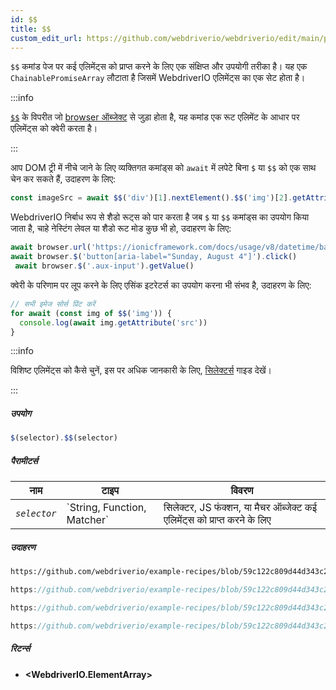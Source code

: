 ```yaml
---
id: $$
title: $$
custom_edit_url: https://github.com/webdriverio/webdriverio/edit/main/packages/webdriverio/src/commands/element/$$.ts
---
```


`$$` कमांड पेज पर कई एलिमेंट्स को प्राप्त करने के लिए एक संक्षिप्त और उपयोगी तरीका है।
यह एक `ChainablePromiseArray` लौटाता है जिसमें WebdriverIO एलिमेंट्स का एक सेट होता है।

:::info

[`$$`](/docs/api/browser/$$) के विपरीत जो [browser ऑब्जेक्ट](/docs/api/browser) से जुड़ा होता है,
यह कमांड एक रूट एलिमेंट के आधार पर एलिमेंट्स को क्वेरी करता है।

:::

आप DOM ट्री में नीचे जाने के लिए व्यक्तिगत कमांड्स को `await` में लपेटे बिना `$` या `$$` को एक साथ चेन कर सकते हैं, उदाहरण के लिए:

```js
const imageSrc = await $$('div')[1].nextElement().$$('img')[2].getAttribute('src')
```

WebdriverIO निर्बाध रूप से शैडो रूट्स को पार करता है जब `$` या `$$` कमांड्स का उपयोग किया जाता है, चाहे नेस्टिंग लेवल या
शैडो रूट मोड कुछ भी हो, उदाहरण के लिए:

```js
await browser.url('https://ionicframework.com/docs/usage/v8/datetime/basic/demo.html?ionic:mode=md')
await browser.$('button[aria-label="Sunday, August 4"]').click()
 await browser.$('.aux-input').getValue()
```

क्वेरी के परिणाम पर लूप करने के लिए एसिंक इटरेटर्स का उपयोग करना भी संभव है, उदाहरण के लिए:

```js
// सभी इमेज सोर्स प्रिंट करें
for await (const img of $$('img')) {
  console.log(await img.getAttribute('src'))
}
```

:::info

विशिष्ट एलिमेंट्स को कैसे चुनें, इस पर अधिक जानकारी के लिए, [सिलेक्टर्स](/docs/selectors) गाइड देखें।

:::

##### उपयोग

```js
$(selector).$$(selector)
```

##### पैरामीटर्स

<table>
  <thead>
    <tr>
      <th>नाम</th><th>टाइप</th><th>विवरण</th>
    </tr>
  </thead>
  <tbody>
    <tr>
      <td><code><var>selector</var></code></td>
      <td>`String, Function, Matcher`</td>
      <td>सिलेक्टर, JS फंक्शन, या मैचर ऑब्जेक्ट कई एलिमेंट्स को प्राप्त करने के लिए</td>
    </tr>
  </tbody>
</table>

##### उदाहरण

```html reference title="example.html" useHTTPS
https://github.com/webdriverio/example-recipes/blob/59c122c809d44d343c231bde2af7e8456c8f086c/queryElements/example.html
```

```js reference title="multipleElements.js" useHTTPS
https://github.com/webdriverio/example-recipes/blob/59c122c809d44d343c231bde2af7e8456c8f086c/queryElements/multipleElements.js#L6-L7
```

```js reference title="multipleElements.js" useHTTPS
https://github.com/webdriverio/example-recipes/blob/59c122c809d44d343c231bde2af7e8456c8f086c/queryElements/multipleElements.js#L15-L24
```

```js reference title="multipleElements.js" useHTTPS
https://github.com/webdriverio/example-recipes/blob/59c122c809d44d343c231bde2af7e8456c8f086c/queryElements/multipleElements.js#L32-L39
```

##### रिटर्न्स

- **&lt;WebdriverIO.ElementArray&gt;**